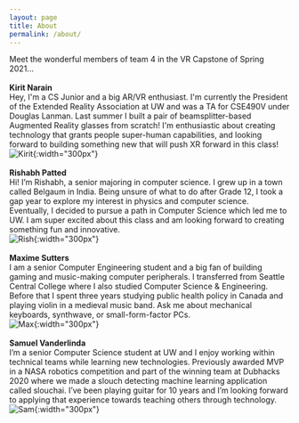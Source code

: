 ```yaml
---
layout: page
title: About
permalink: /about/
---
```


Meet the wonderful members of team 4 in the VR Capstone of Spring 2021...
<br/>
<br/>
**Kirit Narain**
<br/>
Hey, I'm a CS Junior and a big AR/VR enthusiast. I'm currently the President of the Extended Reality Association at UW and was a TA for CSE490V under Douglas Lanman. Last summer I built a pair of beamsplitter-based Augmented Reality glasses from scratch! I'm enthusiastic about creating technology that grants people super-human capabilities, and looking forward to building something new that will push XR forward in this class!
<br/>
![Kirit](/xrcapstone21sp-team4/images/kirit.jpeg){:width="300px"}
<br>
<br>
**Rishabh Patted**
<br>
Hi! I’m Rishabh, a senior majoring in computer science. I grew up in a town called Belgaum in India. Being unsure of what to do after Grade 12, I took a gap year to explore my interest in physics and computer science. Eventually, I decided to pursue a path in Computer Science which led me to UW. I am super excited about this class and am looking forward to creating something fun and innovative. 
<br>
![Rish](/xrcapstone21sp-team4/images/Rish.jpeg){:width="300px"}
<br>
<br>
**Maxime Sutters**
<br>
I am a senior Computer Engineering student and a big fan of building gaming and music-making computer peripherals. I transferred from Seattle Central College where I also studied Computer Science & Engineering. Before that I spent three years studying public health policy in Canada and playing violin in a medieval music band. Ask me about mechanical keyboards, synthwave, or small-form-factor PCs.
<br>
![Max](/xrcapstone21sp-team4/images/max.jpeg){:width="300px"}
<br>
<br>
**Samuel Vanderlinda**
<br>
I’m a senior Computer Science student at UW and I enjoy working within technical teams while learning new technologies. Previously awarded MVP in a NASA robotics competition and part of the winning team at Dubhacks 2020 where we made a slouch detecting machine learning application called slouchai. I’ve been playing guitar for 10 years and I’m looking forward to applying that experience towards teaching others through technology.
![Sam](/xrcapstone21sp-team4/images/sam.jpeg){:width="300px"}
